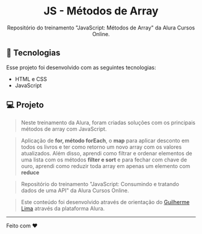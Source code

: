 <h1 align="center"> JS - Métodos de Array </h1>

<p align="center">
Repositório do treinamento "JavaScript: Métodos de Array" da Alura Cursos Online. <br>
</p>


## 🚀 Tecnologias

Esse projeto foi desenvolvido com as seguintes tecnologias:

- HTML e CSS
- JavaScript

## 💻 Projeto

> Neste treinamento da Alura, foram criadas soluções com os principais métodos de array com JavaScript.

> Aplicação de <strong>for, método forEach</strong>, o <strong>map</strong> para aplicar desconto em todos os livros e ter como retorno um novo array com os valores atualizados. Além disso, aprendi como filtrar e ordenar elementos de uma lista com os métodos <strong>filter e sort</strong> e para fechar com chave de ouro, aprendi como reduzir toda array em apenas um elemento com <strong>reduce</strong>

> Repositório do treinamento "JavaScript: Consumindo e tratando dados de uma API" da Alura Cursos Online.

> Este conteúdo foi desenvolvido através de orientação do <a href="https://linktr.ee/guilimadev">Guilherme Lima</a> através da plataforma Alura.

---

Feito com ♥ 